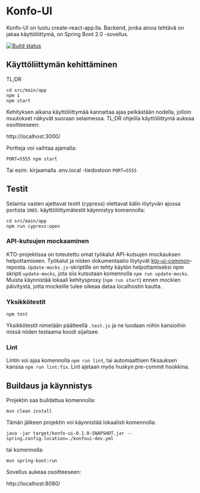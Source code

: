 # Konfo-UI

Konfo-UI on luotu create-react-app:lla. Backend, jonka ainoa tehtävä on jakaa käyttöliittymä, on Spring Boot 2.0 -sovellus.

[![Build status](https://travis-ci.org/Opetushallitus/konfo-ui.svg?branch=master)](https://travis-ci.org/Opetushallitus/konfo-ui)

## Käyttöliittymän kehittäminen

TL;DR

    cd src/main/app
    npm i
    npm start

Kehityksen aikana käyttöliittymää kannattaa ajaa pelkästään nodella, jolloin muutokset näkyvät suoraan selaimessa. TL;DR ohjeilla käyttöliittymä aukeaa osoitteeseen:

http://localhost:3000/

Portteja voi vaihtaa ajamalla:

`PORT=5555 npm start`

Tai esim. kirjaamalla .env.local -tiedostoon `PORT=5555`

## Testit

Selainta vasten ajettavat testit (cypress) olettavat kälin löytyvän ajossa portista `3005`. käyttöliittymätestit käynnistyy komennolla:

    cd src/main/app
    npm run cypress:open

### API-kutsujen mockaaminen

KTO-projektissa on toteutettu omat työkalut API-kutsujen mockauksen helpottamiseen. Työkalut ja niiden dokumentaatio löytyvät [kto-ui-common](https://github.com/Opetushallitus/kto-ui-common)-reposta. `Update-mocks.js`-skriptille on tehty käytön helpottamiseksi npm skripti `update-mocks`, jota siis kutsutaan komennolla `npm run update-mocks`. Muista käynnistää lokaali kehitysproxy (`npm run start`) ennen mockien päivitystä, jotta mockeille tulee oikeaa dataa localhostin kautta.

### Yksikkötestit

`npm test`

Yksikkötestit nimetään päätteellä `.test.js` ja ne luodaan niihin kansioihin missä niiden testaama koodi sijaitsee.

### Lint

Lintin voi ajaa komennolla `npm run lint`, tai automaattisen fiksauksen kanssa `npm run lint:fix`. Lint ajetaan myös huskyn pre-commit hookkina.

## Buildaus ja käynnistys

Projektin saa buildattua komennolla:

`mvn clean install`

Tämän jälkeen projektin voi käynnistää lokaalisti komennolla:

`java -jar target/konfo-ui-0.1.0-SNAPSHOT.jar --spring.config.location=./konfoui-dev.yml`

tai komennolla:

`mvn spring-boot:run`

Sovellus aukeaa osoitteeseen:

http://localhost:8080/
